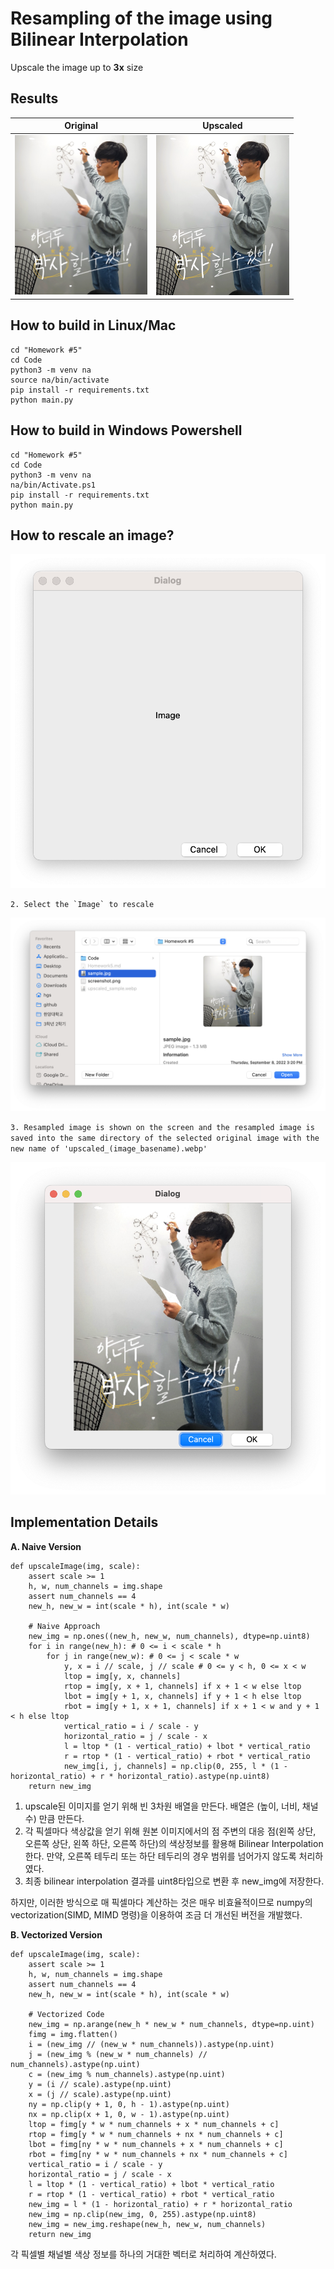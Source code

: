 # **Resampling of the image using Bilinear Interpolation**



Upscale the image up to **3x** size

## Results

| Original                                                     |                           Upscaled                           |
| ------------------------------------------------------------ | :----------------------------------------------------------: |
| <img src="sample.jpg" style="zoom:25%;" /> | <img src="upscaled_sample.webp" style="zoom: 25%;" /> |



## How to build in Linux/Mac

```
cd "Homework #5"
cd Code
python3 -m venv na
source na/bin/activate
pip install -r requirements.txt 
python main.py
```



## How to build in Windows Powershell

```
cd "Homework #5"
cd Code
python3 -m venv na
na/bin/Activate.ps1
pip install -r requirements.txt
python main.py
```



## How to rescale an image?

![](screenshot1.png)

```
2. Select the `Image` to rescale
```

![](screenshot2.png)

`3. Resampled image is shown on the screen and the resampled image is saved into the same directory of the selected original image with the new name of 'upscaled_(image_basename).webp'`

![](screenshot3.png)

## Implementation Details

**A. Naive Version**

```
def upscaleImage(img, scale):
    assert scale >= 1
    h, w, num_channels = img.shape
    assert num_channels == 4
    new_h, new_w = int(scale * h), int(scale * w)
    
    # Naive Approach
    new_img = np.ones((new_h, new_w, num_channels), dtype=np.uint8)
    for i in range(new_h): # 0 <= i < scale * h
        for j in range(new_w): # 0 <= j < scale * w
            y, x = i // scale, j // scale # 0 <= y < h, 0 <= x < w
            ltop = img[y, x, channels]
            rtop = img[y, x + 1, channels] if x + 1 < w else ltop
            lbot = img[y + 1, x, channels] if y + 1 < h else ltop
            rbot = img[y + 1, x + 1, channels] if x + 1 < w and y + 1 < h else ltop
            vertical_ratio = i / scale - y
            horizontal_ratio = j / scale - x
            l = ltop * (1 - vertical_ratio) + lbot * vertical_ratio
            r = rtop * (1 - vertical_ratio) + rbot * vertical_ratio
            new_img[i, j, channels] = np.clip(0, 255, l * (1 - horizontal_ratio) + r * horizontal_ratio).astype(np.uint8)
    return new_img
```

1. upscale된 이미지를 얻기 위해 빈 3차원 배열을 만든다. 배열은 (높이, 너비, 채널수) 만큼 만든다.
2. 각 픽셀마다 색상값을 얻기 위해 원본 이미지에서의 점 주변의 대응 점(왼쪽 상단, 오른쪽 상단, 왼쪽 하단, 오른쪽 하단)의 색상정보를 활용해 Bilinear Interpolation한다.
   만약, 오른쪽 테두리 또는 하단 테두리의 경우 범위를 넘어가지 않도록 처리하였다.
3. 최종 bilinear interpolation 결과를 uint8타입으로 변환 후 new_img에 저장한다.

하지만, 이러한 방식으로 매 픽셀마다 계산하는 것은 매우 비효율적이므로 numpy의 vectorization(SIMD, MIMD 명령)을 이용하여 조금 더 개선된 버전을 개발했다.

**B. Vectorized Version**

```
def upscaleImage(img, scale):
    assert scale >= 1
    h, w, num_channels = img.shape
    assert num_channels == 4
    new_h, new_w = int(scale * h), int(scale * w)
    
    # Vectorized Code
    new_img = np.arange(new_h * new_w * num_channels, dtype=np.uint)
    fimg = img.flatten()
    i = (new_img // (new_w * num_channels)).astype(np.uint)
    j = (new_img % (new_w * num_channels) // num_channels).astype(np.uint)
    c = (new_img % num_channels).astype(np.uint)
    y = (i // scale).astype(np.uint)
    x = (j // scale).astype(np.uint)
    ny = np.clip(y + 1, 0, h - 1).astype(np.uint)
    nx = np.clip(x + 1, 0, w - 1).astype(np.uint)
    ltop = fimg[y * w * num_channels + x * num_channels + c]
    rtop = fimg[y * w * num_channels + nx * num_channels + c]
    lbot = fimg[ny * w * num_channels + x * num_channels + c]
    rbot = fimg[ny * w * num_channels + nx * num_channels + c]
    vertical_ratio = i / scale - y
    horizontal_ratio = j / scale - x
    l = ltop * (1 - vertical_ratio) + lbot * vertical_ratio
    r = rtop * (1 - vertical_ratio) + rbot * vertical_ratio
    new_img = l * (1 - horizontal_ratio) + r * horizontal_ratio
    new_img = np.clip(new_img, 0, 255).astype(np.uint8)
    new_img = new_img.reshape(new_h, new_w, num_channels)
    return new_img
```

각 픽셀별 채널별 색상 정보를 하나의 거대한 벡터로 처리하여 계산하였다.
